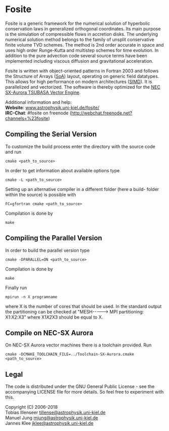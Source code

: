 # Fosite

Fosite is a generic framework for the numerical solution of hyperbolic conservation
laws in generalized orthogonal coordinates. Its main purpose is the simulation of
compressible flows in accretion disks. The underlying numerical solution method
belongs to the family of unsplit conservative finite volume TVD schemes. The method
is 2nd order accurate in space and uses high order Runge-Kutta and multistep schemes
for time evolution. In addition to the pure advection code several source terms have
been implemented including viscous diffusion and gravitational acceleration.

Fosite is written with object-oriented patterns in Fortran 2003 and follows the
Structure of Arrays ([SoA](https://en.wikipedia.org/wiki/AOS_and_SOA)) layout,
operating on generic field datatypes. This allows for high performance on
modern architectures ([SIMD](https://en.wikipedia.org/wiki/SIMD)). It is parallelized
and vectorized. The software is thereby optimized for the [NEC SX-Aurora
TSUBASA Vector Engine](https://www.nec.com/en/global/solutions/hpc/sx/vector_engine.html).

Additional information and help:  
**Website**: www.astrophysik.uni-kiel.de/fosite/  
**IRC-Chat**: #fosite on freenode (http://webchat.freenode.net?channels=%23fosite)


## Compiling the Serial Version
To customize the build process enter the directory with the source code
and run

    cmake <path_to_source>

In order to get information about available options type

    cmake -L <path_to_source>

Setting up an alternative compiler in a different folder (here a build-
folder within the source) is possible with

    FC=gfortran cmake <path_to_source>

Compilation is done by

    make

## Compiling the Parallel Version
In order to build the parallel version type

    cmake -DPARALLEL=ON <path_to_source>

Compilation is done by

    make

Finally run

    mpirun -n X programname

where X is the number of cores that should be used. In the standard output
the partitioning can be checked at "MESH-----> MPI partitioning: X1:X2:X3" where
X1*X2*X3 should be equal to X.


## Compile on NEC-SX Aurora
On NEC-SX Aurora vector machines there is a toolchain provided. Run

    cmake -DCMAKE_TOOLCHAIN_FILE=../Toolchain-SX-Aurora.cmake <path_to_source>

## Legal

The code is distributed under the GNU General Public License - see the
accompanying LICENSE file for more details. So feel free to experiment
with this.

Copyright (C) 2006-2018  
Tobias Illenseer <tillense@astrophysik.uni-kiel.de>  
Manuel Jung <mjung@astrophysik.uni-kiel.de>  
Jannes Klee <jklee@astrophysik.uni-kiel.de>  
